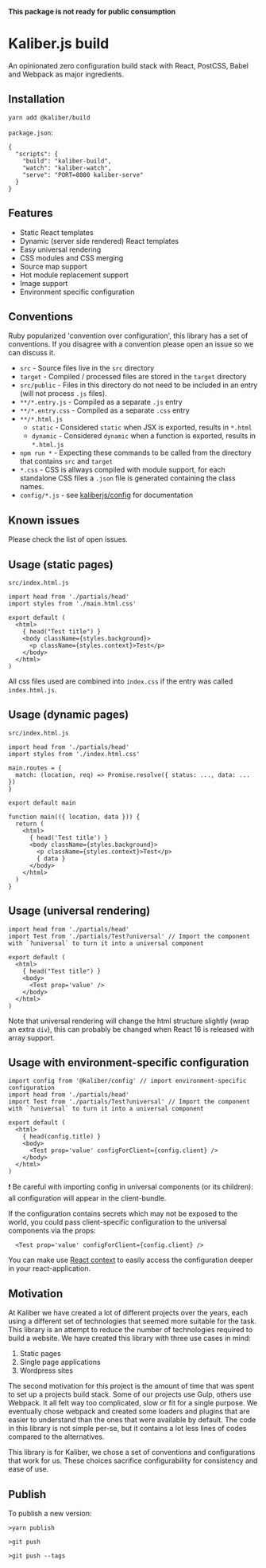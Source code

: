**This package is not ready for public consumption**

# Kaliber.js build

An opinionated zero configuration build stack with React, PostCSS, Babel and Webpack as major ingredients.

## Installation

```
yarn add @kaliber/build
```

`package.json`:
```
{
  "scripts": {
    "build": "kaliber-build",
    "watch": "kaliber-watch",
    "serve": "PORT=8000 kaliber-serve"
  }
}
```

## Features

- Static React templates
- Dynamic (server side rendered) React templates
- Easy universal rendering
- CSS modules and CSS merging
- Source map support
- Hot module replacement support
- Image support
- Environment specific configuration

## Conventions

Ruby popularized 'convention over configuration', this library has a set of conventions. If you disagree with a convention please open an issue so we can discuss it.

- `src` - Source files live in the `src` directory
- `target` - Compiled / processed files are stored in the `target` directory
- `src/public` - Files in this directory do not need to be included in an entry (will not process `.js` files).
- `**/*.entry.js` - Compiled as a separate `.js` entry
- `**/*.entry.css` - Compiled as a separate `.css` entry
- `**/*.html.js`
  - `static` - Considered `static` when JSX is exported, results in `*.html`
  - `dynamic` - Considered `dynamic` when a function is exported, results in `*.html.js`
- `npm run *` - Expecting these commands to be called from the directory that contains `src` and `target`
- `*.css` - CSS is allways compiled with module support, for each standalone CSS files a `.json` file is generated containing the class names.
- `config/*.js` - see [kaliberjs/config](https://github.com/kaliberjs/config) for documentation

## Known issues

Please check the list of open issues.

## Usage (static pages)

`src/index.html.js`
```
import head from './partials/head'
import styles from './main.html.css'

export default (
  <html>
    { head("Test title") }
    <body className={styles.background}>
      <p className={styles.context}>Test</p>
    </body>
  </html>
)
```
All css files used are combined into `index.css` if the entry was called `index.html.js`.

## Usage (dynamic pages)

`src/index.html.js`
```
import head from './partials/head'
import styles from './index.html.css'

main.routes = {
  match: (location, req) => Promise.resolve({ status: ..., data: ... })
}

export default main

function main(({ location, data })) {
  return (
    <html>
      { head('Test title') }
      <body className={styles.background}>
        <p className={styles.context}>Test</p>
        { data }
      </body>
    </html>
  )
}
```

## Usage (universal rendering)

```
import head from './partials/head'
import Test from './partials/Test?universal' // Import the component with `?universal` to turn it into a universal component

export default (
  <html>
    { head("Test title") }
    <body>
      <Test prop='value' />
    </body>
  </html>
)
```

Note that universal rendering will change the html structure slightly (wrap an extra `div`), this can probably be changed when React 16 is released with array support.

## Usage with environment-specific configuration

```
import config from '@kaliber/config' // import environment-specific configuration
import head from './partials/head'
import Test from './partials/Test?universal' // Import the component with `?universal` to turn it into a universal component

export default (
  <html>
    { head(config.title) }
    <body>
      <Test prop='value' configForClient={config.client} />
    </body>
  </html>
)
```

❗ Be careful with importing config in universal components (or its children): all configuration will appear in the client-bundle.

If the configuration contains secrets which may not be exposed to the world, you could pass client-specific configuration to the universal components via the props:
```
  <Test prop='value' configForClient={config.client} />
```
You can make use [React context](https://facebook.github.io/react/docs/context.html) to easily access the configuration deeper in your react-application.

## Motivation

At Kaliber we have created a lot of different projects over the years, each using a different set of technologies that seemed more suitable for the task. This library is an attempt to reduce the number of technologies required to build a website. We have created this library with three use cases in mind:

1. Static pages
2. Single page applications
3. Wordpress sites 

The second motivation for this project is the amount of time that was spent to set up a projects build stack. Some of our projects use Gulp, others use Webpack. It all felt way too complicated, slow or fit for a single purpose. We eventually chose webpack and created some loaders and plugins that are easier to understand than the ones that were available by default. The code in this library is not simple per-se, but it contains a lot less lines of codes compared to the alternatives.

This library is for Kaliber, we chose a set of conventions and configurations that work for us. These choices sacrifice configurability for consistency and ease of use.

## Publish

To publish a new version:

```
>yarn publish

>git push

>git push --tags
```
